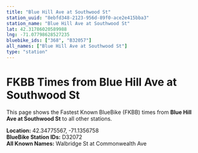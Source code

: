 ```yaml
---
title: "Blue Hill Ave at Southwood St"
station_uuid: "8ebfd348-2123-956d-89f0-ace2e415bba3"
station_name: "Blue Hill Ave at Southwood St"
lat: 42.31786020589988
lng: -71.07798628527235
bluebike_ids: ["368", "B32057"]
all_names: ["Blue Hill Ave at Southwood St"]
type: "station"
---
```


# FKBB Times from Blue Hill Ave at Southwood St

This page shows the Fastest Known BlueBike (FKBB) times from **Blue Hill Ave at Southwood St** to all other stations.

**Location:** 42.34775567, -71.1356758  
**BlueBike Station IDs:** D32072  
**All Known Names:** Walbridge St at Commonwealth Ave

